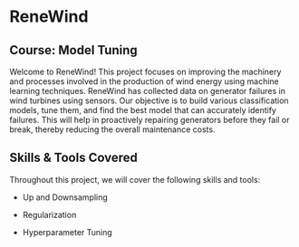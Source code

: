 # ReneWind

## Course: Model Tuning

Welcome to ReneWind! This project focuses on improving the machinery and processes involved in the production of wind energy using machine learning techniques. ReneWind has collected data on generator failures in wind turbines using sensors. Our objective is to build various classification models, tune them, and find the best model that can accurately identify failures. This will help in proactively repairing generators before they fail or break, thereby reducing the overall maintenance costs.

## Skills & Tools Covered

Throughout this project, we will cover the following skills and tools:

- Up and Downsampling
- Regularization

- Hyperparameter Tuning

